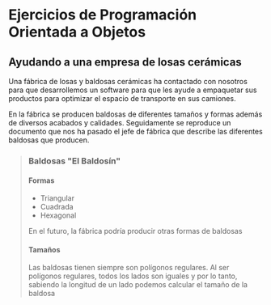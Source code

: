# Ejercicios de Programación Orientada a Objetos

## Ayudando a una empresa de losas cerámicas

Una fábrica de losas y baldosas cerámicas ha contactado con nosotros para que desarrollemos un software para que les ayude a empaquetar sus productos para optimizar el espacio de transporte en sus camiones.

En la fábrica se producen baldosas de diferentes tamaños y formas además de diversos acabados y calidades. Seguidamente se reproduce un documento que nos ha pasado el jefe de fábrica que describe las diferentes baldosas que producen. 

> ### Baldosas "El Baldosín"
>	
>	#### Formas
> 
> - Triangular
> - Cuadrada
> - Hexagonal
>
> En el futuro, la fábrica podría producir otras formas de baldosas
>
> #### Tamaños
>
> Las baldosas tienen siempre son polígonos regulares. Al ser polígonos regulares, todos los lados son iguales y por lo tanto, sabiendo la longitud de un lado podemos calcular el tamaño de la baldosa